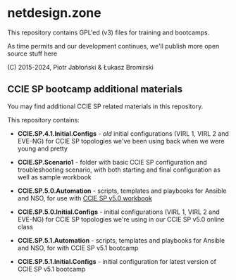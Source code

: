 # netdesign.zone

This repository contains GPL'ed (v3) files for training and bootcamps.

As time permits and our development continues, we'll publish more open source stuff here

(C) 2015-2024, Piotr Jabłoński & Łukasz Bromirski

## CCIE SP bootcamp additional materials

You may find additional CCIE SP related materials in this repository.

This repository contains:

* **CCIE.SP.4.1.Initial.Configs** - *old* initial configurations (VIRL 1, VIRL 2 and EVE-NG) for CCIE SP topologies we've been using back when we were young and pretty

* **CCIE.SP.Scenario1** - folder with basic CCIE SP configuration and troubleshooting scenario, with both starting and final configuration as well as sample workbook

* **CCIE.SP.5.0.Automation** - scripts, templates and playbooks for Ansible and NSO, for use with [CCIE SP v5.0 workbook](https://leanpub.com/cciespv50)

* **CCIE.SP.5.0.Initial.Configs** - initial configurations (VIRL 1, VIRL 2 and EVE-NG) for CCIE SP topologies we're using in our CCIE SP v5.0 online class

* **CCIE.SP.5.1.Automation** - scripts, templates and playbooks for Ansible and NSO, for with CCIE SP v5.1 bootcamp

* **CCIE.SP.5.1.Initial.Configs** - initial configuration for latest version of CCIE SP v5.1 bootcamp 

